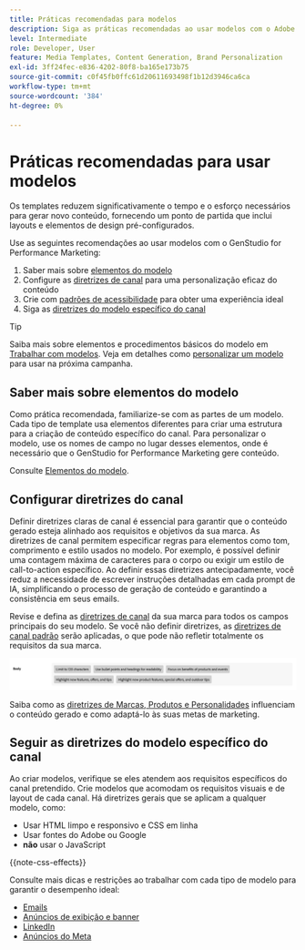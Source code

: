 ```yaml
---
title: Práticas recomendadas para modelos
description: Siga as práticas recomendadas ao usar modelos com o Adobe GenStudio for Performance Marketing.
level: Intermediate
role: Developer, User
feature: Media Templates, Content Generation, Brand Personalization
exl-id: 3ff24fec-e836-4202-80f8-ba165e173b75
source-git-commit: c0f45fb0ffc61d20611693498f1b12d3946ca6ca
workflow-type: tm+mt
source-wordcount: '384'
ht-degree: 0%

---
```


# Práticas recomendadas para usar modelos

Os templates reduzem significativamente o tempo e o esforço necessários para gerar novo conteúdo, fornecendo um ponto de partida que inclui layouts e elementos de design pré-configurados.

Use as seguintes recomendações ao usar modelos com o GenStudio for Performance Marketing:

1. Saber mais sobre [elementos do modelo](#know-about-template-elements)
1. Configure as [diretrizes de canal](#configure-channel-guidelines) para uma personalização eficaz do conteúdo
1. Crie com [padrões de acessibilidade](accessibility-for-templates.md) para obter uma experiência ideal
1. Siga as [diretrizes do modelo específico do canal](#follow-channel-specific-template-guidelines)

>[!TIP]
>
>Saiba mais sobre elementos e procedimentos básicos do modelo em [Trabalhar com modelos](use-templates.md). Veja em detalhes como [personalizar um modelo](customize-template.md) para usar na próxima campanha.

## Saber mais sobre elementos do modelo

Como prática recomendada, familiarize-se com as partes de um modelo. Cada tipo de template usa elementos diferentes para criar uma estrutura para a criação de conteúdo específico do canal. Para personalizar o modelo, use os nomes de campo no lugar desses elementos, onde é necessário que o GenStudio for Performance Marketing gere conteúdo.

Consulte [Elementos do modelo](use-templates.md#template-elements).

## Configurar diretrizes do canal

Definir diretrizes claras de canal é essencial para garantir que o conteúdo gerado esteja alinhado aos requisitos e objetivos da sua marca. As diretrizes de canal permitem especificar regras para elementos como tom, comprimento e estilo usados no modelo. Por exemplo, é possível definir uma contagem máxima de caracteres para o corpo ou exigir um estilo de call-to-action específico. Ao definir essas diretrizes antecipadamente, você reduz a necessidade de escrever instruções detalhadas em cada prompt de IA, simplificando o processo de geração de conteúdo e garantindo a consistência em seus emails.

Revise e defina as [diretrizes de canal](/help/user-guide/guidelines/brands.md#channel-guidelines) da sua marca para todos os campos principais do seu modelo. Se você não definir diretrizes, as [diretrizes de canal padrão](/help/user-guide/guidelines/brands.md#default-channel-guidelines) serão aplicadas, o que pode não refletir totalmente os requisitos da sua marca.

![Especificações do corpo](/help/assets/channel-email-body.png)

Saiba como as [diretrizes de Marcas, Produtos e Personalidades](/help/user-guide/guidelines/overview.md) influenciam o conteúdo gerado e como adaptá-lo às suas metas de marketing.

## Seguir as diretrizes do modelo específico do canal

Ao criar modelos, verifique se eles atendem aos requisitos específicos do canal pretendido. Crie modelos que acomodam os requisitos visuais e de layout de cada canal. Há diretrizes gerais que se aplicam a qualquer modelo, como:

- Usar HTML limpo e responsivo e CSS em linha
- Usar fontes do Adobe ou Google
- **não** usar o JavaScript

{{note-css-effects}}

Consulte mais dicas e restrições ao trabalhar com cada tipo de modelo para garantir o desempenho ideal:

- [Emails](/help/user-guide/templates/email-template.md)
- [Anúncios de exibição e banner](/help/user-guide/templates/display-template.md)
- [LinkedIn](/help/user-guide/templates/linkedin-template.md)
- [Anúncios do Meta](/help/user-guide/templates/meta-template.md)
